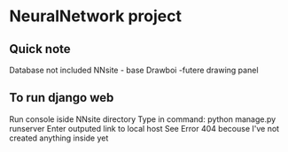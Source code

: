 # NeuralNetwork project


## Quick note
  
  Database not included
  NNsite - base
  Drawboi -futere drawing panel


## To run django web
  Run console iside NNsite directory
  Type in command: python manage.py runserver
  Enter outputed link to local host
  See Error 404 becouse I've not created anything inside yet
